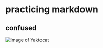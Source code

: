 # practicing markdown
## confused
![Image of Yaktocat](https://octodex.github.com/images/yaktocat.png)
